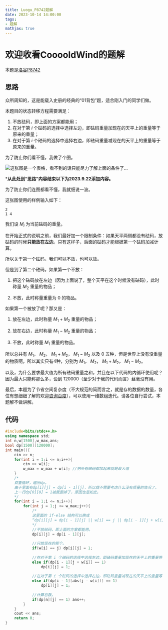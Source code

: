 ```yaml
---
title: Luogu_P8742题解
date: 2023-10-14 14:00:00
tags: 
- 题解
mathjax: true
---
```


# 欢迎收看CooooldWind的题解

本题是[洛谷P8742](https://www.luogu.com.cn/problem/P8742)

## 思路

众所周知的，这是能载入史册的经典的“01背包”题，适合刚入门的同学们做。

本题目的状态转移方程需要满足：

1. 不放砝码，即上面的方案都能用；
2. 在对于第 $i$ 个砝码的选择中选择左边，即砝码重量加现在的天平上的重量等于原来的重量；
3. 在对于第 $i$ 个砝码的选择中选择右边，即砝码重量减现在的天平上的重量等于原来的重量。

为了防止你们看不懂，我做了个图。

![这张图是一个表格，看不到的话只能尽力了解上面的条件了…](https://cdn.luogu.com.cn/upload/image_hosting/7jruysmk.png)

***从此处到“思路”内容结束以下为2023.9.22添加内容。**

为了防止你们连图都看不懂，我就细说一波。

这张图使用的样例输入如下：

```
2
1 4
```

我们设 $M_i$ 为当前砝码的重量。

在开始正式的说明之前，我们最好加一个限制条件：如果天平两侧都没有砝码，放砝码的时候**只能放在左边**。只有这样子，后面的砝码才能根据第一个砝码加减计算。

所以关于第一个砝码，我们可以不放，也可以放。

但是到了第二个砝码，如果第一个不放：

1. 把这个砝码放在左边（因为上面说了，整个天平在这个时候没有砝码），此时称量 $M_2$ 重量的物品；

2. 不放，此时称量重量为 $0$ 的物品。

如果第一个被放了呢？那又是：

1. 放在左边，此时称量 $M_1 + M_2$ 重量的物品；

2. 放在右边，此时称量 $M_1 - M_2$ 重量的物品；

3. 不放，此时称量 $M_1$ 重量的物品。

所以总共有 $M_1$， $M_2$， $M_1 + M_2$， $M_1 - M_2$ 以及 $0$ 五种，但是世界上没有没重量的物质啊，所以其实只有4种，分别为 $M_1$， $M_2$， $M_1 + M_2$， $M_1 - M_2$。

以及，为什么要求最大值为所有砝码重量之和，并且在以下代码的内循环使用呢？因为最大只能称那么多，设到 $120000$（至少对于我的代码而言）丝毫没有用。

最后，本题为了节省空间复杂度（不大规范的简而言之，就是存的数据的数量，各位有想细细了解的欢迎[咨询百度](https://baike.baidu.com/item/%E7%A9%BA%E9%97%B4%E5%A4%8D%E6%9D%82%E5%BA%A6/9664257?fr=ge_ala)），可以使用一维数组迭代。请各位自行尝试，本题解不做讲解。

## 代码

```cpp
#include<bits/stdc++.h>
using namespace std;
int n,w[1500],w_max,ans;
bool dp[1500][120000];
int main(){
    cin >> n;
    for(int i = 1;i <= n;i++){
        cin >> w[i];
        w_max = w_max + w[i]; //把所有砝码都加起来就是最大值
    }
    /*
    双重循环，遍历dp。
    由于里面有dp[i][j] = dp[i - 1][j]，所以就不需要考虑什么没有质量的情况了。
    上一行dp[0][0] = 1被我删掉了，原因也是如此。
    */
    for(int i = 1;i <= n;i++){
        for(int j = 1;j <= w_max;j++){
            /*
            这里面的 if-else 结构可以换成
            “dp[i][j] = dp[i - 1][j] || w[i] == j || dp[i - 1][j + w[i]] || dp[i - 1][abs(j - w[i])];”
            */
            //不放砝码，即上面的方案都能用。
            dp[i][j] = dp[i - 1][j];
            
            //只放现在的那个。
            if(w[i] == j) dp[i][j] = 1; 
            
            //在对于第 i 个砝码的选择中选择左边，即砝码重量加现在的天平上的重量等于原来的重量。
            else if(dp[i - 1][j + w[i]] == 1) 
                dp[i][j] = 1; 
                
            //在对于第 i 个砝码的选择中选择右边，即砝码重量减现在的天平上的重量等于原来的重量。
            else if(dp[i - 1][abs(j - w[i])] == 1) 
                dp[i][j] = 1; 
                
            //计算总数。
            if(dp[n][j] == 1) ans++;
        }
    }
    cout << ans;
    return 0;
}
```